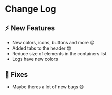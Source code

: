 # Change Log

## :zap: New Features

- New colors, icons, buttons and more :heart_eyes:
- Added tabs to the header :sunglasses:
- Reduce size of elements in the containers list
- Logs have new colors

## :lady_beetle: Fixes

- Maybe theres a lot of new bugs :sweat_smile:
